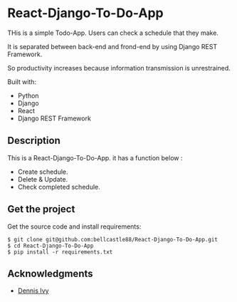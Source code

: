 # React-Django-To-Do-App

THis is a simple Todo-App. Users can check a schedule that they make.

It is separated between back-end and frond-end by using Django REST Framework.

So productivity increases because information transmission is unrestrained.

Built with:

- Python 
- Django 
- React
- Django REST Framework   

## Description

This is a React-Django-To-Do-App. it has a function below : 

- Create schedule. 
- Delete & Update. 
- Check completed schedule.  

## Get the project

Get the source code and install requirements:

```
$ git clone git@github.com:bellcastle88/React-Django-To-Do-App.git
$ cd React-Django-To-Do-App
$ pip install -r requirements.txt
```

## Acknowledgments

* [Dennis Ivy]( https://www.youtube.com/watch?v=W9BjUoot2Eo&feature=youtu.be )


